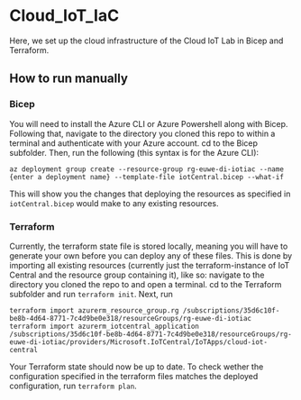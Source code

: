 # Cloud_IoT_IaC
Here, we set up the cloud infrastructure of the Cloud IoT Lab in Bicep and Terraform.

## How to run manually
### Bicep
You will need to install the Azure CLI or Azure Powershell along with Bicep. Following that, navigate to the directory you cloned this repo to within a terminal and authenticate with your Azure account. cd to the Bicep subfolder. Then, run the following (this syntax is for the Azure CLI):
```
az deployment group create --resource-group rg-euwe-di-iotiac --name {enter a deployment name} --template-file iotCentral.bicep --what-if
```
This will show you the changes that deploying the resources as specified in `iotCentral.bicep` would make to any existing resources.

### Terraform
Currently, the terraform state file is stored locally, meaning you will have to generate your own before you can deploy any of these files. This is done by importing all existing resources (currently just the terraform-instance of IoT Central and the resource group containing it), like so: navigate to the directory you cloned the repo to and open a terminal. cd to the Terraform subfolder and run `terraform init`. Next, run 
```
terraform import azurerm_resource_group.rg /subscriptions/35d6c10f-be8b-4d64-8771-7c4d9be0e318/resourceGroups/rg-euwe-di-iotiac
terraform import azurerm_iotcentral_application /subscriptions/35d6c10f-be8b-4d64-8771-7c4d9be0e318/resourceGroups/rg-euwe-di-iotiac/providers/Microsoft.IoTCentral/IoTApps/cloud-iot-central
```
Your Terraform state should now be up to date. To check wether the configuration specified in the terraform files matches the deployed configuration, run `terraform plan`.
